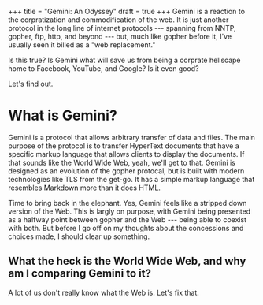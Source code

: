 +++
title = "Gemini: An Odyssey"
draft = true
+++
Gemini is a reaction to the corpratization and commodification of the web. It is just another protocol in the long line of internet protocols --- spanning from NNTP, gopher, ftp, http, and beyond --- but, much like gopher before it, I've usually seen it billed as a "web replacement."

Is this true? Is Gemini what will save us from being a corprate hellscape home to Facebook, YouTube, and Google? Is it even good?

Let's find out.
<!--more-->

# What is Gemini?

Gemini is a protocol that allows arbitrary transfer of data and files. The main purpose of the protocol is to transfer HyperText documents that have a specific markup language that allows clients to display the documents. If that sounds like the World Wide Web, yeah, we'll get to that. Gemini is designed as an evolution of the gopher protocal, but is built with modern technologies like TLS from the get-go. It has a simple markup language that resembles Markdown more than it does HTML.

Time to bring back in the elephant. Yes, Gemini feels like a stripped down version of the Web. This is largly on purpose, with Gemini being presented as a halfway point between gopher and the Web --- being able to coexist with both. But before I go off on my thoughts about the concessions and choices made, I should clear up something.

## What the heck is the World Wide Web, and why am I comparing Gemini to it?

A lot of us don't really know what the Web is. Let's fix that.

